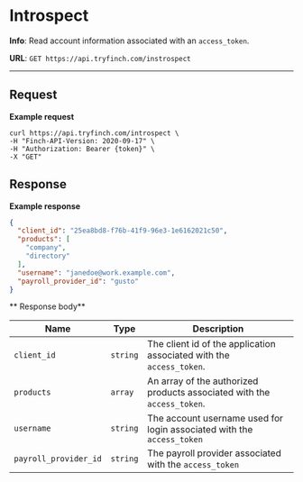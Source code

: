 # Introspect

**Info**: Read account information associated with an `access_token`.

**URL**: `GET https://api.tryfinch.com/instrospect`

***

## Request

**Example request**

```shell
curl https://api.tryfinch.com/introspect \
-H "Finch-API-Version: 2020-09-17" \
-H "Authorization: Bearer {token}" \
-X "GET"
```

## Response

**Example response**

```json
{
  "client_id": "25ea8bd8-f76b-41f9-96e3-1e6162021c50",
  "products": [
    "company",
    "directory"
  ],
  "username": "janedoe@work.example.com",
  "payroll_provider_id": "gusto"
}
```

** Response body**


Name | Type | Description
-----|------|-------------
`client_id` | `string` | The client id of the application associated with the `access_token`.
`products` | `array` | An array of the authorized products associated with the `access_token`.
`username` | `string` | The account username used for login associated with the `access_token`
`payroll_provider_id` | `string` | The payroll provider associated with the `access_token`
